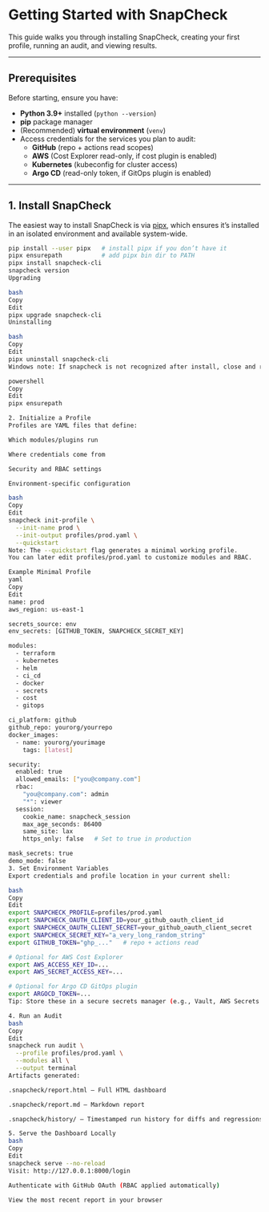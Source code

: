 # Getting Started with SnapCheck

This guide walks you through installing SnapCheck, creating your first profile, running an audit, and viewing results.

---

## Prerequisites

Before starting, ensure you have:

- **Python 3.9+** installed (`python --version`)
- **pip** package manager
- (Recommended) **virtual environment** (`venv`)
- Access credentials for the services you plan to audit:
  - **GitHub** (repo + actions read scopes)
  - **AWS** (Cost Explorer read-only, if cost plugin is enabled)
  - **Kubernetes** (kubeconfig for cluster access)
  - **Argo CD** (read-only token, if GitOps plugin is enabled)

---

## 1. Install SnapCheck

The easiest way to install SnapCheck is via [pipx](https://pipx.pypa.io/), which ensures it’s installed in an isolated environment and available system-wide.

```bash
pip install --user pipx   # install pipx if you don’t have it
pipx ensurepath           # add pipx bin dir to PATH
pipx install snapcheck-cli
snapcheck version
Upgrading

bash
Copy
Edit
pipx upgrade snapcheck-cli
Uninstalling

bash
Copy
Edit
pipx uninstall snapcheck-cli
Windows note: If snapcheck is not recognized after install, close and reopen your terminal or run:

powershell
Copy
Edit
pipx ensurepath

2. Initialize a Profile
Profiles are YAML files that define:

Which modules/plugins run

Where credentials come from

Security and RBAC settings

Environment-specific configuration

bash
Copy
Edit
snapcheck init-profile \
  --init-name prod \
  --init-output profiles/prod.yaml \
  --quickstart
Note: The --quickstart flag generates a minimal working profile.
You can later edit profiles/prod.yaml to customize modules and RBAC.

Example Minimal Profile
yaml
Copy
Edit
name: prod
aws_region: us-east-1

secrets_source: env
env_secrets: [GITHUB_TOKEN, SNAPCHECK_SECRET_KEY]

modules:
  - terraform
  - kubernetes
  - helm
  - ci_cd
  - docker
  - secrets
  - cost
  - gitops

ci_platform: github
github_repo: yourorg/yourrepo
docker_images:
  - name: yourorg/yourimage
    tags: [latest]

security:
  enabled: true
  allowed_emails: ["you@company.com"]
  rbac:
    "you@company.com": admin
    "*": viewer
  session:
    cookie_name: snapcheck_session
    max_age_seconds: 86400
    same_site: lax
    https_only: false   # Set to true in production

mask_secrets: true
demo_mode: false
3. Set Environment Variables
Export credentials and profile location in your current shell:

bash
Copy
Edit
export SNAPCHECK_PROFILE=profiles/prod.yaml
export SNAPCHECK_OAUTH_CLIENT_ID=your_github_oauth_client_id
export SNAPCHECK_OAUTH_CLIENT_SECRET=your_github_oauth_client_secret
export SNAPCHECK_SECRET_KEY="a_very_long_random_string"
export GITHUB_TOKEN="ghp_..."   # repo + actions read

# Optional for AWS Cost Explorer
export AWS_ACCESS_KEY_ID=...
export AWS_SECRET_ACCESS_KEY=...

# Optional for Argo CD GitOps plugin
export ARGOCD_TOKEN=...
Tip: Store these in a secure secrets manager (e.g., Vault, AWS Secrets Manager) and load them into your shell before running SnapCheck.

4. Run an Audit
bash
Copy
Edit
snapcheck run audit \
  --profile profiles/prod.yaml \
  --modules all \
  --output terminal
Artifacts generated:

.snapcheck/report.html — Full HTML dashboard

.snapcheck/report.md — Markdown report

.snapcheck/history/ — Timestamped run history for diffs and regressions

5. Serve the Dashboard Locally
bash
Copy
Edit
snapcheck serve --no-reload
Visit: http://127.0.0.1:8000/login

Authenticate with GitHub OAuth (RBAC applied automatically)

View the most recent report in your browser

